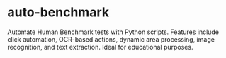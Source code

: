 # auto-benchmark
Automate Human Benchmark tests with Python scripts. Features include click automation, OCR-based actions, dynamic area processing, image recognition, and text extraction. Ideal for educational purposes.
